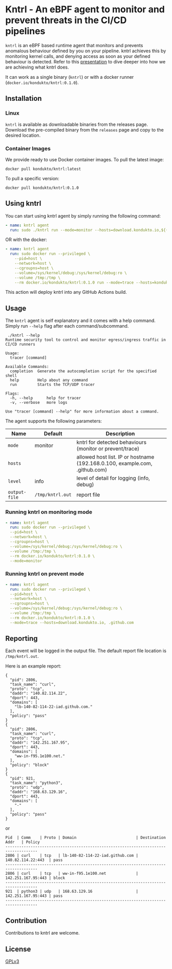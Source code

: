 # Kntrl - An eBPF agent to monitor and prevent threats in the CI/CD pipelines

`kntrl` is an eBPF based runtime agent that monitors and prevents anomalous behaviour defined by you on your pipeline. kntrl achieves this by monitoring kernel calls, and denying access as soon as your defined behaviour is detected. Refer to this [presentation](https://docs.google.com/presentation/d/1nmbqGfIxp9UyxlfT5EJyQsEWtQaXVoWD9Qjj1MJevuk/edit?usp=sharing) to dive deeper into how we are achieving what kntrl does.

It can work as a single binary (`kntrl`) or with a docker runner (`docker.io/kondukto/kntrl:0.1.0`).

## Installation
### Linux 
`kntrl` is available as downloadable binaries from the releases page. Download the pre-compiled binary from the `releases` page and copy to the desired location. 


### Container Images
We provide ready to use Docker container images. To pull the latest image:
```
docker pull kondukto/kntrl:latest
```

To pull a specific version:
```
docker pull kondukto/kntrl:0.1.0
```

## Using kntrl

You can start using kntrl agent by simply running the following command:

```yaml
- name: kntrl agent
  run: sudo ./kntrl run --mode=monitor --hosts=download.kondukto.io,${{ env.GITHUB_ACTIONS_URL }} 
```

OR with the docker:

```yaml
- name: kntrl agent
  run: sudo docker run --privileged \
    --pid=host \
    --network=host \
    --cgroupns=host \
    --volume=/sys/kernel/debug:/sys/kernel/debug:ro \
    --volume /tmp:/tmp \
    --rm docker.io/kondukto/kntrl:0.1.0 run --mode=trace --hosts=kondukto.io,download.kondukto.io 
```

This action will deploy kntrl into any GitHub Actions build.

## Usage
The `kntrl` agent is self explanatory and it comes with a help command. Simply run `--help` flag after each command/subcommand.

```
 ./kntrl --help
Runtime security tool to control and monitor egress/ingress traffic in CI/CD runners

Usage:
  tracer [command]

Available Commands:
  completion  Generate the autocompletion script for the specified shell
  help        Help about any command
  run         Starts the TCP/UDP tracer

Flags:
  -h, --help      help for tracer
  -v, --verbose   more logs

Use "tracer [command] --help" for more information about a command.
```

The agent supports the following parameters:

| Name                     | Default               | Description                                                                                                                                                                                                                                                                                                                                                               |
| ------------------------ | --------------------- | ------------------------------------------------------------------------------------------------------------------------------------------------------------------------------------------------------------------------------------------------------------------------------------------------------------------------------------------------------------------------- |
| `mode`                   |   monitor                    | kntrl for detected behaviours (monitor or prevent/trace)                                                                                                                                                                                                                                                                                                                  |
| `hosts`                  |                       | allowed host list. IP or hostname (192.168.0.100, example.com, .github.com)                                                                                                                                                                                                                                                                                                                                                         |
| `level`                  |   info              | level of detail for logging (info, debug)                                                                                                                                                                                                                                                                                                                               |
| `output-file`                  | `/tmp/kntrl.out`                       | report file |                                                                                                                                                                                                                                     |

### Running kntrl on monitoring mode

```yaml
- name: kntrl agent
  run: sudo docker run --privileged \
  --pid=host \
  --network=host \
  --cgroupns=host \
  --volume=/sys/kernel/debug:/sys/kernel/debug:ro \
  --volume /tmp:/tmp \
  --rm docker.io/kondukto/kntrl:0.1.0 \
  --mode=monitor 
```

### Running kntrl on prevent mode

```yaml
- name: kntrl agent
  run: sudo docker run --privileged \
  --pid=host \
  --network=host \
  --cgroupns=host \
  --volume=/sys/kernel/debug:/sys/kernel/debug:ro \
  --volume /tmp:/tmp \
  --rm docker.io/kondukto/kntrl:0.1.0 \
  --mode=trace --hosts=download.kondukto.io, .github.com  
```

## Reporting

Each event will be logged in the output file. The default report file location is `/tmp/kntrl.out`.

Here is an example report:
```
{
  "pid": 2806,
  "task_name": "curl",
  "proto": "tcp",
  "daddr": "140.82.114.22",
  "dport": 443,
  "domains": [
    "lb-140-82-114-22-iad.github.com."
  ],
  "policy": "pass"
}
{
  "pid": 2806,
  "task_name": "curl",
  "proto": "tcp",
  "daddr": "142.251.167.95",
  "dport": 443,
  "domains": [
    "ww-in-f95.1e100.net."
  ],
  "policy": "block"
}
{
  "pid": 921,
  "task_name": "python3",
  "proto": "udp",
  "daddr": "168.63.129.16",
  "dport": 443,
  "domains": [
    "-"
  ],
  "policy": "pass"
}
```

or 

```
Pid  | Comm    | Proto | Domain                          | Destination Addr   | Policy
------------------------------------------------------------------------------------
2806 | curl    | tcp   | lb-140-82-114-22-iad.github.com | 140.82.114.22:443  | pass
------------------------------------------------------------------------------------
2806 | curl    | tcp   | ww-in-f95.1e100.net             | 142.251.167.95:443 | block
------------------------------------------------------------------------------------
921  | python3 | udp   | 168.63.129.16                   | 142.251.167.95:443 | pass
------------------------------------------------------------------------------------
```

## Contribution

Contributions to kntrl are welcome.

## License

[GPLv3](./LICENSE.md)
